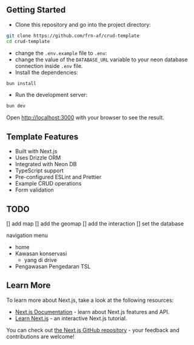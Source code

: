 ## Getting Started

- Clone this repository and go into the project directory:

```bash
git clone https://github.com/frn-af/crud-template
cd crud-template
```
- change the `.env.example` file to `.env`:
- change the value of the `DATABASE_URL` variable to your neon database connection inside `.env` file.
- Install the dependencies:

```bash
bun install
```
- Run the development server:
```bash
bun dev
```

Open [http://localhost:3000](http://localhost:3000) with your browser to see the result.

## Template Features

- Built with Next.js
- Uses Drizzle ORM
- Integrated with Neon DB
- TypeScript support
- Pre-configured ESLint and Prettier
- Example CRUD operations
- Form validation


## TODO 
[] add map
[] add the geomap
[] add the interaction 
[] set the database


navigation menu
- home
- Kawasan konservasi
  - yang di drive
- Pengawasan Pengedaran TSL

## Learn More

To learn more about Next.js, take a look at the following resources:

- [Next.js Documentation](https://nextjs.org/docs) - learn about Next.js features and API.
- [Learn Next.js](https://nextjs.org/learn) - an interactive Next.js tutorial.

You can check out [the Next.js GitHub repository](https://github.com/vercel/next.js) - your feedback and contributions are welcome!


